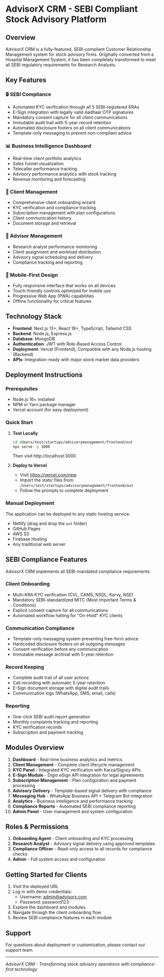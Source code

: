 # AdvisorX CRM - SEBI Compliant Stock Advisory Platform

## Overview

AdvisorX CRM is a fully-featured, SEBI-compliant Customer Relationship Management system for stock advisory firms. Originally converted from a Hospital Management System, it has been completely transformed to meet all SEBI regulatory requirements for Research Analysts.

## Key Features

### 🔒 SEBI Compliance
- Automated KYC verification through all 5 SEBI-registered KRAs
- E-Sign integration with legally valid Aadhaar OTP signatures
- Mandatory consent capture for all client communications
- Immutable audit trail with 5-year record retention
- Automated disclosure footers on all client communications
- Template-only messaging to prevent non-compliant advice

### 📊 Business Intelligence Dashboard
- Real-time client portfolio analytics
- Sales funnel visualization
- Telecaller performance tracking
- Advisory performance analytics with stock tracking
- Revenue monitoring and forecasting

### 👥 Client Management
- Comprehensive client onboarding wizard
- KYC verification and compliance tracking
- Subscription management with plan configurations
- Client communication history
- Document storage and retrieval

### 💼 Advisor Management
- Research analyst performance monitoring
- Client assignment and workload distribution
- Advisory signal scheduling and delivery
- Compliance tracking and reporting

### 📱 Mobile-First Design
- Fully responsive interface that works on all devices
- Touch-friendly controls optimized for mobile use
- Progressive Web App (PWA) capabilities
- Offline functionality for critical features

## Technology Stack

- **Frontend**: Next.js 13+, React 18+, TypeScript, Tailwind CSS
- **Backend**: Node.js, Express.js
- **Database**: MongoDB
- **Authentication**: JWT with Role-Based Access Control
- **Deployment**: Vercel (Frontend), Compatible with any Node.js hosting (Backend)
- **APIs**: Integration-ready with major stock market data providers

## Deployment Instructions

### Prerequisites
- Node.js 16+ installed
- NPM or Yarn package manager
- Vercel account (for easy deployment)

### Quick Start

1. **Test Locally**
   ```bash
   cd /Users/test/startups/advisorymanagement/frontend/out
   npx serve -p 3000
   ```
   Then visit http://localhost:3000

2. **Deploy to Vercel**
   - Visit https://vercel.com/new
   - Import the static files from:
     `/Users/test/startups/advisorymanagement/frontend/out`
   - Follow the prompts to complete deployment

### Manual Deployment

The application can be deployed to any static hosting service:
- Netlify (drag and drop the `out` folder)
- GitHub Pages
- AWS S3
- Firebase Hosting
- Any traditional web server

## SEBI Compliance Features

AdvisorX CRM implements all SEBI-mandated compliance requirements:

### Client Onboarding
- Multi-KRA KYC verification (CVL, CAMS, NSDL, Karvy, NSE)
- Mandatory SEBI-standardized MITC (Most Important Terms & Conditions)
- Explicit consent capture for all communications
- Automated workflow halting for "On-Hold" KYC clients

### Communication Compliance
- Template-only messaging system preventing free-form advice
- Hardcoded disclosure footers on all outgoing messages
- Consent verification before any communication
- Immutable message archival with 5-year retention

### Record Keeping
- Complete audit trail of all user actions
- Call recording with automatic 5-year retention
- E-Sign document storage with digital audit trails
- Communication logs (WhatsApp, SMS, email, calls)

### Reporting
- One-click SEBI audit report generation
- Monthly complaints tracking and reporting
- KYC verification records
- Subscription and payment tracking

## Modules Overview

1. **Dashboard** - Real-time business analytics and metrics
2. **Client Management** - Complete client lifecycle management
3. **KYC Panel** - Integrated KYC verification with Karza/Signzy APIs
4. **E-Sign Module** - Digio eSign API integration for legal agreements
5. **Subscription Management** - Plan configuration and payment processing
6. **Advisory Delivery** - Template-based signal delivery with compliance
7. **Messaging Hub** - WhatsApp Business API + Telegram Bot integration
8. **Analytics** - Business intelligence and performance tracking
9. **Compliance Reports** - Automated SEBI compliance reporting
10. **Admin Panel** - User management and system configuration

## Roles & Permissions

1. **Onboarding Agent** - Client onboarding and KYC processing
2. **Research Analyst** - Advisory signal delivery using approved templates
3. **Compliance Officer** - Read-only access to all records for compliance checks
4. **Admin** - Full system access and configuration

## Getting Started for Clients

1. Visit the deployed URL
2. Log in with demo credentials:
   - Username: admin@advisorx.com
   - Password: password123
3. Explore the dashboard and modules
4. Navigate through the client onboarding flow
5. Review SEBI compliance features in each module

## Support

For questions about deployment or customization, please contact our support team.

---

*AdvisorX CRM - Transforming stock advisory operations with compliance-first technology*